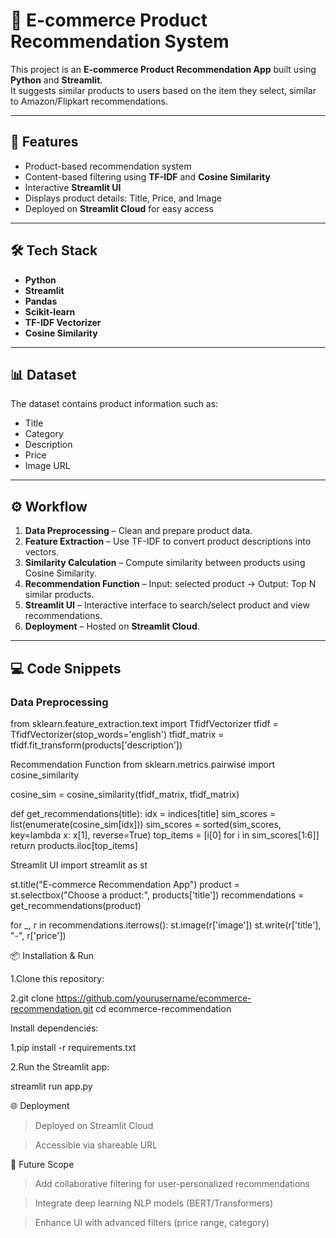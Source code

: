 # 🛒 E-commerce Product Recommendation System

This project is an **E-commerce Product Recommendation App** built using **Python** and **Streamlit**.  
It suggests similar products to users based on the item they select, similar to Amazon/Flipkart recommendations.

---

## 🚀 Features
- Product-based recommendation system
- Content-based filtering using **TF-IDF** and **Cosine Similarity**
- Interactive **Streamlit UI**
- Displays product details: Title, Price, and Image
- Deployed on **Streamlit Cloud** for easy access

---

## 🛠️ Tech Stack
- **Python**
- **Streamlit**
- **Pandas**
- **Scikit-learn**
- **TF-IDF Vectorizer**
- **Cosine Similarity**

---

## 📊 Dataset
The dataset contains product information such as:
- Title  
- Category  
- Description  
- Price  
- Image URL  

---

## ⚙️ Workflow
1. **Data Preprocessing** – Clean and prepare product data.  
2. **Feature Extraction** – Use TF-IDF to convert product descriptions into vectors.  
3. **Similarity Calculation** – Compute similarity between products using Cosine Similarity.  
4. **Recommendation Function** – Input: selected product → Output: Top N similar products.  
5. **Streamlit UI** – Interactive interface to search/select product and view recommendations.  
6. **Deployment** – Hosted on **Streamlit Cloud**.  

---

## 💻 Code Snippets

### Data Preprocessing

from sklearn.feature_extraction.text import TfidfVectorizer
tfidf = TfidfVectorizer(stop_words='english')
tfidf_matrix = tfidf.fit_transform(products['description'])


Recommendation Function
from sklearn.metrics.pairwise import cosine_similarity

cosine_sim = cosine_similarity(tfidf_matrix, tfidf_matrix)

def get_recommendations(title):
    idx = indices[title]
    sim_scores = list(enumerate(cosine_sim[idx]))
    sim_scores = sorted(sim_scores, key=lambda x: x[1], reverse=True)
    top_items = [i[0] for i in sim_scores[1:6]]
    return products.iloc[top_items]

Streamlit UI
import streamlit as st

st.title("E-commerce Recommendation App")
product = st.selectbox("Choose a product:", products['title'])
recommendations = get_recommendations(product)

for _, r in recommendations.iterrows():
    st.image(r['image'])
    st.write(r['title'], "-", r['price'])

📦 Installation & Run

1.Clone this repository:

2.git clone https://github.com/yourusername/ecommerce-recommendation.git
cd ecommerce-recommendation


Install dependencies:

1.pip install -r requirements.txt

2.Run the Streamlit app:

streamlit run app.py

🌐 Deployment

>Deployed on Streamlit Cloud

>Accessible via shareable URL

📌 Future Scope

>Add collaborative filtering for user-personalized recommendations

>Integrate deep learning NLP models (BERT/Transformers)

>Enhance UI with advanced filters (price range, category)

